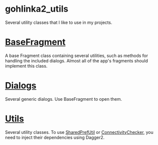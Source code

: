 # gohlinka2_utils
Several utility classes that I like to use in my projects.

# [BaseFragment](gohlinka2-utils2/src/main/java/cz/hlinkapp/gohlinka2_utils2/fragments/BaseFragment.kt)
A base Fragment class containing several utilities, such as methods for handling the included dialogs.
Almost all of the app's fragments should implement this class.

# [Dialogs](gohlinka2-utils2/src/main/java/cz/hlinkapp/gohlinka2_utils2/dialogs)
Several generic dialogs. Use BaseFragment to open them.

# [Utils](gohlinka2-utils2/src/main/java/cz/hlinkapp/gohlinka2_utils2/utils)
Several utility classes. To use [SharedPrefUtil](gohlinka2-utils2/src/main/java/cz/hlinkapp/gohlinka2_utils2/utils/SharedPrefUtil.kt) or [ConnectivityChecker](gohlinka2-utils2/src/main/java/cz/hlinkapp/gohlinka2_utils2/utils/ConnectivityChecker.kt), you need to inject their dependencies using Dagger2.
